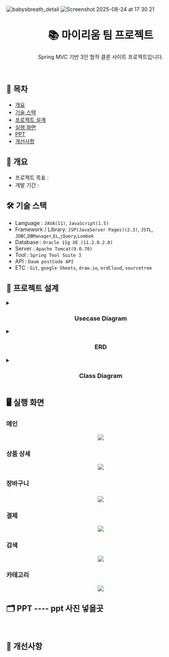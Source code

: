 
![babysbreath_detail](https://github.com/user-attachments/assets/9f1b8e1e-73c1-4067-b591-d0db3fb503de)
![Screenshot 2025-08-24 at 17 30 21](https://github.com/user-attachments/assets/9806a0a3-8eec-46a1-be65-47bafa622215)

<h1 align="center">📚 마이리움 팀 프로젝트</h1>
<p align="center">Spring MVC 기반 3인 협작 클론 사이트 프로젝트입니다.</p>
<br/>

## 📌 목차

- [개요](https://github.com/notuna87/noh_aladinJSP#-개요)
- [기술 스택](https://github.com/notuna87/noh_aladinJSP#-기술-스택)
- [프로젝트 설계](https://github.com/notuna87/noh_aladinJSP#-프로젝트-설계)
- [실행 화면](https://github.com/notuna87/noh_aladinJSP#-실행-화면)
- [PPT](https://github.com/notuna87/noh_aladinJSP#-PPT)
- [개선사항](https://github.com/notuna87/noh_aladinJSP#-개선사항)

## 📖 개요
- 프로젝트 목표 : 
- 개발 기간 :

## 🛠️ 기술 스택
- Language : `JAVA(11)`, `JavaScript(1.5)`
- Framework / Library: `JSP(JavaServer Pages)(2.3)`, `JSTL`, `JDBC`,`DBManager`,`EL`,`jQuery`,`Lombok`
- Database : `Oracle 11g XE (11.2.0.2.0)`
- Server : `Apache Tomcat(9.0.70)`
- Tool : `Spring Tool Suite 3`
- API : `Daum postCode API`
- ETC : `Git`, `google Sheets`, `draw.io`, `erdCloud`, `sourcetree`

## 🧩 프로젝트 설계

<details><summary><h3 align="center">Usecase Diagram</h3></summary>
<img width="1128" height="790" alt="481296084-728d4a85-0932-4a82-9524-97cdfa095230" src="https://github.com/user-attachments/assets/716f55e6-3f78-49a4-a3d9-e2c08a8ed390" />
</details>

<details><summary><h3 align="center">ERD</h3></summary>
<img width="2733" height="1886" alt="Myrium erd" src="https://github.com/user-attachments/assets/888cae06-4c6a-4435-bd6c-eeda52ab09a2" />
</details>
  
<details><summary><h3 align="center">Class Diagram</h3></summary>
<h4>UploadController</h4>
<img width="2200" height="1347" alt="Diagram_UploadController" src="https://github.com/user-attachments/assets/95f413e3-6508-44ee-bc83-0cdf7372487c" />
<h4>TotalReviewControllerh4>
<img width="1271" height="724" alt="Diagram_TotalReviewController" src="https://github.com/user-attachments/assets/dbb13257-40bb-40d2-9867-9bc67c14041d" />
<h4>SubController</h4>
<img width="2234" height="1259" alt="Diagram_SubController" src="https://github.com/user-attachments/assets/63e078eb-4fbd-488d-b62b-bbbadb3b3a0e" />
<h4>SearchController</h4>
<img width="1602" height="1185" alt="Diagram_SearchController" src="https://github.com/user-attachments/assets/c6a32127-e257-4edb-be40-6096fcae2cc1" />
<h4>ReviewController</h4>
<img width="2082" height="2085" alt="Diagram_ReviewController" src="https://github.com/user-attachments/assets/72f3a7c4-f4ed-4ef5-9ad1-434e8f8edfd0" />
<h4>ReplyController</h4>
<img width="1509" height="916" alt="Diagram_ReplyController" src="https://github.com/user-attachments/assets/4785b72d-5ece-4531-8113-1b72af856008" />
<h4>PurchaseController</h4>
<img width="2314" height="2085" alt="Diagram_PurchaseController" src="https://github.com/user-attachments/assets/b667aba8-2544-4419-beee-f87191dc0e91" />
<h4>OrderdetailController</h4>
<img width="1209" height="1138" alt="Diagram_OrderdetailController" src="https://github.com/user-attachments/assets/23629644-65fd-427a-ba63-0d745d10b7f2" />
<h4>MypageController</h4>
<img width="1170" height="1208" alt="Diagram_MypageController" src="https://github.com/user-attachments/assets/b71c2c5b-5a30-4c6f-8943-7c2189cd4a99" />
<h4>MemberupdateController</h4>
<img width="1475" height="1119" alt="Diagram_MemberupdateController" src="https://github.com/user-attachments/assets/c41d3ba2-3da9-4512-ba2e-96fe92999f52" />
<h4>MemberRestController</h4>
<img width="1281" height="1069" alt="Diagram_MemberRestController" src="https://github.com/user-attachments/assets/6e85674c-c6fa-415b-b4f8-c66b8209d104" />
<h4>MemberController</h4>
<img width="1932" height="747" alt="Diagram_MemberController" src="https://github.com/user-attachments/assets/a7885bfd-8a0a-465d-850c-6c44a521e04e" />
<h4>JoinController</h4>
<img width="1410" height="851" alt="Diagram_JoinController" src="https://github.com/user-attachments/assets/354d0199-7771-4a95-b8bb-a7cfa15d1484" />
<h4>HomeController</h4>
<img width="1614" height="1330" alt="Diagram_HomeController" src="https://github.com/user-attachments/assets/537ff07b-6190-41de-a97a-6acec7f8c7c4" />
<h4>FindpwController</h4>
<img width="1380" height="927" alt="Diagram_FindpwController" src="https://github.com/user-attachments/assets/2c90fa72-2c4b-4850-a593-5b173c09bc97" />
<h4>FindidController</h4>
<img width="1463" height="1016" alt="Diagram_FindidController" src="https://github.com/user-attachments/assets/d10db07d-b6d8-445e-9751-ff04e4a69b23" />
<h4>EtcController</h4>
<img width="1156" height="576" alt="Diagram_EtcController" src="https://github.com/user-attachments/assets/0b5ba722-2752-456a-a183-6dac795fd5c6" />
<h4>CategoryPageController</h4>
<img width="1675" height="1191" alt="Diagram_CategoryPageController" src="https://github.com/user-attachments/assets/6e3c099b-3f25-4cdb-a017-7d8247bb85a2" />
<h4>CartController</h4>
<img width="1958" height="1352" alt="Diagram_CartController" src="https://github.com/user-attachments/assets/c6afbfb7-04d0-406c-a0e5-74f9bca70d57" />
<h4>AdminReviewController</h4>
<img width="1356" height="978" alt="Diagram_AdminReviewController" src="https://github.com/user-attachments/assets/e189804b-4f76-479c-8d75-3074f949c0c0" />
<h4>AdminProductController</h4>
<img width="1954" height="1348" alt="Diagram_AdminProductController" src="https://github.com/user-attachments/assets/c0eecd98-7b29-40da-9d70-9a2d2638dfb5" />
<h4>AdminOrderController</h4>
<img width="1367" height="951" alt="Diagram_AdminOrderController" src="https://github.com/user-attachments/assets/9d46a3aa-d5d5-47a7-b880-102180798df2" />
<h4>AdminNoticeController</h4>
<img width="1642" height="904" alt="Diagram_AdminNoticeController" src="https://github.com/user-attachments/assets/7f82b528-73ea-4612-afb5-d38c51c161df" />
<h4>AdminMemberController</h4>
<img width="1656" height="991" alt="Diagram_AdminMemberController" src="https://github.com/user-attachments/assets/ed83d685-bea2-42ce-b190-471321abd429" />
<h4>AdminFaqController</h4>
<img width="809" height="567" alt="Diagram_AdminFaqController" src="https://github.com/user-attachments/assets/c1c378c6-3086-4147-ab8e-f430d6b41a65" />
<h4>AdminBoardController</h4>
<img width="2361" height="1100" alt="Diagram_AdminBoardController" src="https://github.com/user-attachments/assets/7edb5e8d-b6d8-443f-9a1f-3b4263d580ee" />
</details>



## 🖥️ 실행 화면
<h3>메인</h3>
<p align="center"><img src="https://github.com/user-attachments/assets/ef5dc2a7-da83-43db-af32-845f733411e0"></p>

<h3>상품 상세</h3>
<p align="center"><img src="https://github.com/user-attachments/assets/ac1a4d1e-e2a7-431b-a43b-da66421e2359"></p>

<h3>장바구니<h3>
<p align="center"><img src="https://github.com/user-attachments/assets/94105129-9a49-4673-b761-221f3155469a"></p>

<h3>결제</h3>
<p align="center"><img src="https://github.com/user-attachments/assets/84571e25-3010-4564-bf73-496e1f1d667c"></p>

<h3>검색</h3>
<p align="center"><img src="https://github.com/user-attachments/assets/3155a1c4-f48b-4515-b347-88c7d252b367"></p>

<h3>카테고리</h3>
<p align="center"><img src="https://github.com/user-attachments/assets/6d30afd5-77c7-4123-a599-f86b09ec75de"></p>

## 🗂️ PPT ---- ppt 사진 넣을곳

</br>

## 🚀 개선사항
</br>

